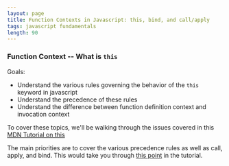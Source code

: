 ```yaml
---
layout: page
title: Function Contexts in Javascript: this, bind, and call/apply
tags: javascript fundamentals
length: 90
---
```


### Function Context -- What is `this`

Goals:

* Understand the various rules governing the behavior of the
`this` keyword in javascript
* Understand the precedence of these rules
* Understand the difference between function definition context
and invocation context

To cover these topics, we'll be walking through the issues
covered in this [MDN Tutorial on this](https://github.com/worace/advanced-js-fundamentals-ck/blob/gh-pages/tutorials/02-functions/03-what-is-this.md)

The main priorities are to cover the various precedence rules
as well as call, apply, and bind. This would take you through
[this point](https://github.com/worace/advanced-js-fundamentals-ck/blob/gh-pages/tutorials/02-functions/03-what-is-this.md#explicitly-setting-context-with-bind) in the
tutorial.
